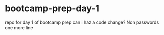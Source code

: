 # bootcamp-prep-day-1
 repo for day 1 of bootcamp prep
can i haz a code change?
Non passwords
one more line
